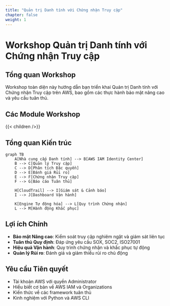 ```yaml
---
title: "Quản trị Danh tính với Chứng nhận Truy cập"
chapter: false
weight: 1
---
```

# Workshop Quản trị Danh tính với Chứng nhận Truy cập

## Tổng quan Workshop

Workshop toàn diện này hướng dẫn bạn triển khai Quản trị Danh tính với Chứng nhận Truy cập trên AWS, bao gồm các thực hành bảo mật nâng cao và yêu cầu tuân thủ.

## Các Module Workshop

{{< children />}}

## Tổng quan Kiến trúc

```mermaid
graph TB
    A[Nhà cung cấp Danh tính] --> B[AWS IAM Identity Center]
    B --> C[Quản lý Truy cập]
    C --> D[Phân tích Đặc quyền]
    D --> E[Đánh giá Rủi ro]
    E --> F[Chứng nhận Truy cập]
    F --> G[Báo cáo Tuân thủ]
  
    H[CloudTrail] --> I[Giám sát & Cảnh báo]
    I --> J[Dashboard Vận hành]
  
    K[Engine Tự động hóa] --> L[Quy trình Chứng nhận]
    L --> M[Hành động Khắc phục]
```

## Lợi ích Chính

- **Bảo mật Nâng cao**: Kiểm soát truy cập nghiêm ngặt và giám sát liên tục
- **Tuân thủ Quy định**: Đáp ứng yêu cầu SOX, SOC2, ISO27001
- **Hiệu quả Vận hành**: Quy trình chứng nhận và khắc phục tự động
- **Quản lý Rủi ro**: Đánh giá và giảm thiểu rủi ro chủ động

## Yêu cầu Tiên quyết

- Tài khoản AWS với quyền Administrator
- Hiểu biết cơ bản về AWS IAM và Organizations
- Kiến thức về các framework tuân thủ
- Kinh nghiệm với Python và AWS CLI
